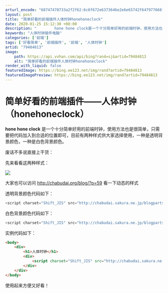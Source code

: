 ```yaml
---
arturl_encode: "68747470733a2f2f62:6c6f672e6373646e2e6e65742f647977666f72636f64696e67:2f61727469636c652f64657461696c732f3739343834383133"
layout: post
title: "简单好看的前端插件人体时钟honehoneclock"
date: 2020-01-25 15:12:30 +08:00
description: "        hone hone clock是一个十分简单好用的前端时钟，使用方法也是很简单，只需"
keywords: "人体时钟插件电脑"
categories: ['前端']
tags: ['好看简单', '前端插件', '前端', '人体时钟']
artid: "79484813"
image:
    path: https://api.vvhan.com/api/bing?rand=sj&artid=79484813
    alt: "简单好看的前端插件人体时钟honehoneclock"
render_with_liquid: false
featuredImage: https://bing.ee123.net/img/rand?artid=79484813
featuredImagePreview: https://bing.ee123.net/img/rand?artid=79484813
---
```


# 简单好看的前端插件——人体时钟（honehoneclock）

**hone hone clock**
是一个十分简单好用的前端时钟，使用方法也是很简单，只需要把代码加入到合适的位置即可，目前有两种样式供大家选择使用，一种是透明背景颜色，一种是白色背景颜色。

废话不多说直接上干货：

先来看看这两种样式：

![](https://img-blog.csdn.net/20180308151820758?watermark/2/text/aHR0cDovL2Jsb2cuY3Nkbi5uZXQvZHl3Zm9yY29kaW5n/font/5a6L5L2T/fontsize/400/fill/I0JBQkFCMA==/dissolve/70)

大家也可以访问
<http://chabudai.org/blog/?p=59>
看一下动态的样式

透明背景颜色代码如下：

```javascript
<script charset="Shift_JIS" src="http://chabudai.sakura.ne.jp/blogparts/honehoneclock/honehone_clock_tr.js"></script> 
```

白色背景颜色代码如下：

```javascript
<script charset="Shift_JIS" src="http://chabudai.sakura.ne.jp/blogparts/honehoneclock/honehone_clock_wh.js"></script> 
```

实例代码如下：

```html
<body>  
    <div>  
        <h1>人体时钟</h1>  
        <div>  
            <script charset="Shift_JIS" src="http://chabudai.sakura.ne.jp/blogparts/honehoneclock/honehone_clock_wh.js"></script>  
        </div>  
    </div>  
</body>
```

使用起来方便又好看！